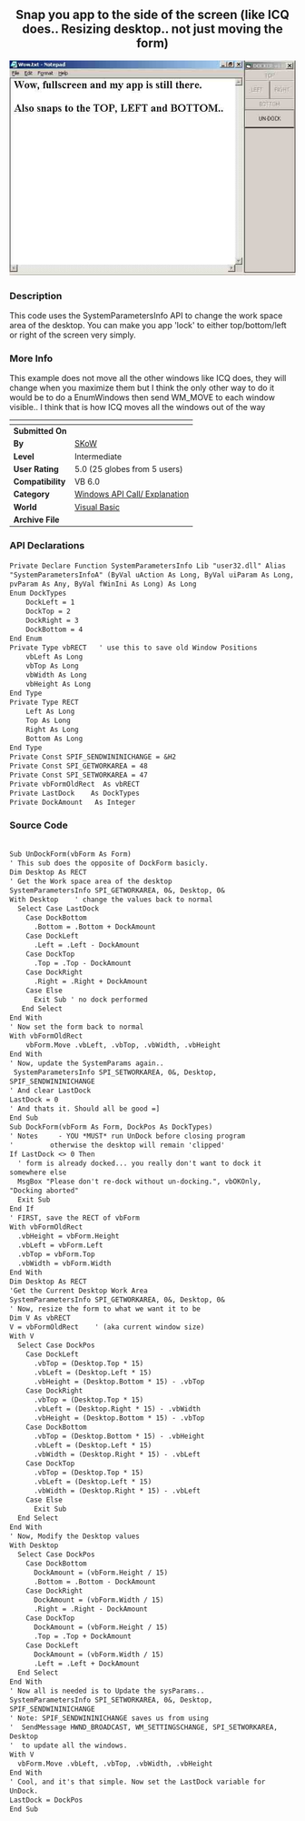 ﻿<div align="center">

## Snap you app to the side of the screen \(like ICQ does\.\. Resizing desktop\.\. not just moving the form\)

<img src="PIC20011192342191261.jpg">
</div>

### Description

This code uses the SystemParametersInfo API to change the work space area of the desktop. You can make you app 'lock' to either top/bottom/left or right of the screen very simply.
 
### More Info
 
This example does not move all the other windows like ICQ does, they will change when you maximize them but I think the only other way to do it would be to do a EnumWindows then send WM_MOVE to each window visible.. I think that is how ICQ moves all the windows out of the way


<span>             |<span>
---                |---
**Submitted On**   |
**By**             |[SKoW](https://github.com/Planet-Source-Code/PSCIndex/blob/master/ByAuthor/skow.md)
**Level**          |Intermediate
**User Rating**    |5.0 (25 globes from 5 users)
**Compatibility**  |VB 6\.0
**Category**       |[Windows API Call/ Explanation](https://github.com/Planet-Source-Code/PSCIndex/blob/master/ByCategory/windows-api-call-explanation__1-39.md)
**World**          |[Visual Basic](https://github.com/Planet-Source-Code/PSCIndex/blob/master/ByWorld/visual-basic.md)
**Archive File**   |[](https://github.com/Planet-Source-Code/skow-snap-you-app-to-the-side-of-the-screen-like-icq-does-resizing-desktop-not-just-moving__1-14562/archive/master.zip)

### API Declarations

```
Private Declare Function SystemParametersInfo Lib "user32.dll" Alias "SystemParametersInfoA" (ByVal uAction As Long, ByVal uiParam As Long, pvParam As Any, ByVal fWinIni As Long) As Long
Enum DockTypes
    DockLeft = 1
    DockTop = 2
    DockRight = 3
    DockBottom = 4
End Enum
Private Type vbRECT   ' use this to save old Window Positions
    vbLeft As Long
    vbTop As Long
    vbWidth As Long
    vbHeight As Long
End Type
Private Type RECT
    Left As Long
    Top As Long
    Right As Long
    Bottom As Long
End Type
Private Const SPIF_SENDWININICHANGE = &H2
Private Const SPI_GETWORKAREA = 48
Private Const SPI_SETWORKAREA = 47
Private vbFormOldRect  As vbRECT
Private LastDock    As DockTypes
Private DockAmount   As Integer
```


### Source Code

```

Sub UnDockForm(vbForm As Form)
' This sub does the opposite of DockForm basicly.
Dim Desktop As RECT
' Get the Work space area of the desktop
SystemParametersInfo SPI_GETWORKAREA, 0&, Desktop, 0&
With Desktop    ' change the values back to normal
  Select Case LastDock
    Case DockBottom
      .Bottom = .Bottom + DockAmount
    Case DockLeft
      .Left = .Left - DockAmount
    Case DockTop
      .Top = .Top - DockAmount
    Case DockRight
      .Right = .Right + DockAmount
    Case Else
      Exit Sub ' no dock performed
   End Select
End With
' Now set the form back to normal
With vbFormOldRect
    vbForm.Move .vbLeft, .vbTop, .vbWidth, .vbHeight
End With
' Now, update the SystemParams again..
 SystemParametersInfo SPI_SETWORKAREA, 0&, Desktop, SPIF_SENDWININICHANGE
' And clear LastDock
LastDock = 0
' And thats it. Should all be good =]
End Sub
Sub DockForm(vbForm As Form, DockPos As DockTypes)
' Notes     - YOU *MUST* run UnDock before closing program
'         otherwise the desktop will remain 'clipped'
If LastDock <> 0 Then
  ' form is already docked... you really don't want to dock it somewhere else
  MsgBox "Please don't re-dock without un-docking.", vbOKOnly, "Docking aborted"
  Exit Sub
End If
' FIRST, save the RECT of vbForm
With vbFormOldRect
  .vbHeight = vbForm.Height
  .vbLeft = vbForm.Left
  .vbTop = vbForm.Top
  .vbWidth = vbForm.Width
End With
Dim Desktop As RECT
'Get the Current Desktop Work Area
SystemParametersInfo SPI_GETWORKAREA, 0&, Desktop, 0&
' Now, resize the form to what we want it to be
Dim V As vbRECT
V = vbFormOldRect    ' (aka current window size)
With V
  Select Case DockPos
    Case DockLeft
      .vbTop = (Desktop.Top * 15)
      .vbLeft = (Desktop.Left * 15)
      .vbHeight = (Desktop.Bottom * 15) - .vbTop
    Case DockRight
      .vbTop = (Desktop.Top * 15)
      .vbLeft = (Desktop.Right * 15) - .vbWidth
      .vbHeight = (Desktop.Bottom * 15) - .vbTop
    Case DockBottom
      .vbTop = (Desktop.Bottom * 15) - .vbHeight
      .vbLeft = (Desktop.Left * 15)
      .vbWidth = (Desktop.Right * 15) - .vbLeft
    Case DockTop
      .vbTop = (Desktop.Top * 15)
      .vbLeft = (Desktop.Left * 15)
      .vbWidth = (Desktop.Right * 15) - .vbLeft
    Case Else
      Exit Sub
  End Select
End With
' Now, Modify the Desktop values
With Desktop
  Select Case DockPos
    Case DockBottom
      DockAmount = (vbForm.Height / 15)
      .Bottom = .Bottom - DockAmount
    Case DockRight
      DockAmount = (vbForm.Width / 15)
      .Right = .Right - DockAmount
    Case DockTop
      DockAmount = (vbForm.Height / 15)
      .Top = .Top + DockAmount
    Case DockLeft
      DockAmount = (vbForm.Width / 15)
      .Left = .Left + DockAmount
  End Select
End With
' Now all is needed is to Update the sysParams..
SystemParametersInfo SPI_SETWORKAREA, 0&, Desktop, SPIF_SENDWININICHANGE
' Note: SPIF_SENDWININICHANGE saves us from using
'  SendMessage HWND_BROADCAST, WM_SETTINGSCHANGE, SPI_SETWORKAREA, Desktop
'  to update all the windows.
With V
  vbForm.Move .vbLeft, .vbTop, .vbWidth, .vbHeight
End With
' Cool, and it's that simple. Now set the LastDock variable for UnDock.
LastDock = DockPos
End Sub
```

